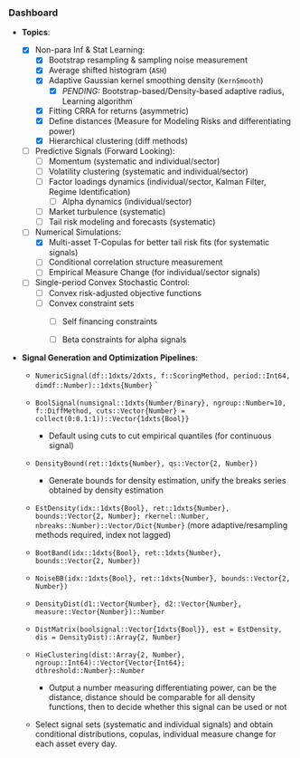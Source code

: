 ### Dashboard

- **Topics**:
  - [x] Non-para Inf & Stat Learning: 
    - [x] Bootstrap resampling & sampling noise measurement
    - [x] Average shifted histogram (`ASH`)
    - [x] Adaptive Gaussian kernel smoothing density (`KernSmooth`)
      - [x] *PENDING:* Bootstrap-based/Density-based adaptive radius, Learning algorithm
    - [x] Fitting CRRA for returns (asymmetric)
    - [x] Define distances (Measure for Modeling Risks and differentiating power)
    - [x] Hierarchical clustering (diff methods)
  - [ ] Predictive Signals (Forward Looking):
    - [ ] Momentum (systematic and individual/sector)
    - [ ] Volatility clustering (systematic and individual/sector)
    - [ ] Factor loadings dynamics (individual/sector, Kalman Filter, Regime Identification)
      - [ ] Alpha dynamics (individual/sector)
    - [ ] Market turbulence (systematic)
    - [ ] Tail risk modeling and forecasts (systematic)
  - [ ] Numerical Simulations:
    - [x] Multi-asset T-Copulas for better tail risk fits (for systematic signals)
    - [ ] Conditional correlation structure measurement
    - [ ] Empirical Measure Change (for individual/sector signals)
  - [ ] Single-period Convex Stochastic Control:
    - [ ] Convex risk-adjusted objective functions
    - [ ] Convex constraint sets
      - [ ] Self financing constraints
      - [ ] Beta constraints for alpha signals



- **Signal Generation and Optimization Pipelines**:

  - `NumericSignal(df::1dxts/2dxts, f::ScoringMethod, period::Int64, dimdf::Number)::1dxts{Number}` `

  - `BoolSignal(numsignal::1dxts{Number/Binary}, ngroup::Number=10, f::DiffMethod, cuts::Vector{Number} = collect(0:0.1:1))::Vector{1dxts{Bool}}` 
    - Default using cuts to cut empirical quantiles (for continuous signal)

  - `DensityBound(ret::1dxts{Number}, qs::Vector{2, Number})` 
    - Generate bounds for density estimation, unify the breaks series obtained by density estimation

  - `EstDensity(idx::1dxts{Bool}, ret::1dxts{Number}, bounds::Vector{2, Number}; rkernel::Number, nbreaks::Number)::Vector/Dict{Number}` (more adaptive/resampling methods required, index not lagged)

  - `BootBand(idx::1dxts{Bool}, ret::1dxts{Number}, bounds::Vector{2, Number})` 

  - `NoiseBB(idx::1dxts{Bool}, ret::1dxts{Number}, bounds::Vector{2, Number})`

  - `DensityDist(d1::Vector{Number}, d2::Vector{Number}, measure::Vector{Number})::Number`

  - `DistMatrix(boolsignal::Vector{1dxts{Bool}}, est = EstDensity, dis = DensityDist)::Array{2, Number}`

  - `HieClustering(dist::Array{2, Number}, ngroup::Int64)::Vector{Vector{Int64}; dthreshold::Number}::Number` 
    - Output a number measuring differentiating power, can be the distance, distance should be comparable for all density functions, then to decide whether this signal can be used or not

  - Select signal sets (systematic and individual signals) and obtain conditional distributions, copulas, individual measure change for each asset every day.

